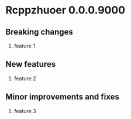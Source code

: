
# Rcppzhuoer 0.0.0.9000

## Breaking changes

1. feature 1

## New features

1. feature 2

## Minor improvements and fixes

1. feature 3
